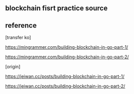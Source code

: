 ## blockchain fisrt practice source

## reference
[transfer ko]

https://mingrammer.com/building-blockchain-in-go-part-1/

https://mingrammer.com/building-blockchain-in-go-part-2/


[origin]

https://jeiwan.cc/posts/building-blockchain-in-go-part-1/

https://jeiwan.cc/posts/building-blockchain-in-go-part-2/
